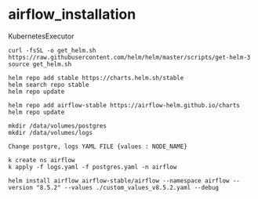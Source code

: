 # airflow_installation
KubernetesExecutor

```
curl -fsSL -o get_helm.sh https://raw.githubusercontent.com/helm/helm/master/scripts/get-helm-3
source get_helm.sh
```

```
helm repo add stable https://charts.helm.sh/stable
helm search repo stable
helm repo update
```

```
helm repo add airflow-stable https://airflow-helm.github.io/charts
helm repo update
```

```
mkdir /data/volumes/postgres
mkdir /data/volumes/logs
```

```
Change postgre, logs YAML FILE {values : NODE_NAME}
```

```
k create ns airflow
k apply -f logs.yaml -f postgres.yaml -n airflow
```

```
helm install airflow airflow-stable/airflow --namespace airflow --version "8.5.2" --values ./custom_values_v8.5.2.yaml --debug
```
